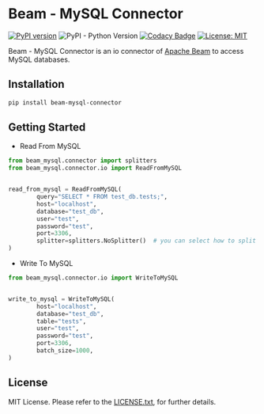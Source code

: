 # Beam - MySQL Connector
[![PyPI version](https://badge.fury.io/py/beam-mysql-connector.svg)](https://badge.fury.io/py/beam-mysql-connector)
![PyPI - Python Version](https://img.shields.io/pypi/pyversions/beam-mysql-connector)
[![Codacy Badge](https://api.codacy.com/project/badge/Grade/9d5d5727996e49e19bed91ac57bb1346)](https://www.codacy.com/manual/esaki01/beam-mysql-connector?utm_source=github.com&amp;utm_medium=referral&amp;utm_content=esaki01/beam-mysql-connector&amp;utm_campaign=Badge_Grade)
[![License: MIT](https://img.shields.io/badge/License-MIT-yellow.svg)](https://opensource.org/licenses/MIT)

Beam - MySQL Connector is an io connector of [Apache Beam](https://beam.apache.org/) to access MySQL databases.

## Installation
```bash
pip install beam-mysql-connector
```

## Getting Started
- Read From MySQL
```Python
from beam_mysql.connector import splitters
from beam_mysql.connector.io import ReadFromMySQL


read_from_mysql = ReadFromMySQL(
        query="SELECT * FROM test_db.tests;",
        host="localhost",
        database="test_db",
        user="test",
        password="test",
        port=3306,
        splitter=splitters.NoSplitter()  # you can select how to split query for performance
)
```

- Write To MySQL
```Python
from beam_mysql.connector.io import WriteToMySQL


write_to_mysql = WriteToMySQL(
        host="localhost",
        database="test_db",
        table="tests",
        user="test",
        password="test",
        port=3306,
        batch_size=1000,
)
```

## License
MIT License. Please refer to the [LICENSE.txt](https://github.com/esaki01/beam-mysql-connector/blob/master/LICENSE.txt), for further details.